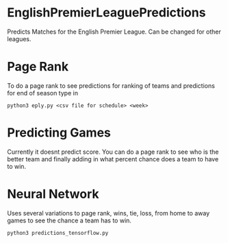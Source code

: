 # EnglishPremierLeaguePredictions
Predicts Matches for the English Premier League. Can be changed for other leagues.

# Page Rank
To do a page rank to see predictions for ranking of teams and predictions for end of season type in
```
python3 eply.py <csv file for schedule> <week>
```

# Predicting Games
Currently it doesnt predict score. You can do a page rank to see who is the better team and finally adding
    in what percent chance does a team to have to win.


# Neural Network
Uses several variations to page rank, wins, tie, loss, from home to away games to see
    the chance a team has to win.
```
python3 predictions_tensorflow.py
```
